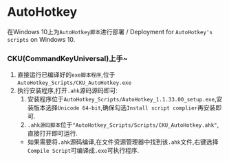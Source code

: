 # AutoHotkey
在Windows 10上为`AutoHotkey脚本`进行部署 / Deployment for `AutoHotkey's scripts` on Windows 10.

### CKU(CommandKeyUniversal)上手~
1. 直接运行已编译好的`exe脚本程序`,位于`AutoHotkey_Scripts/CKU_AutoHotkey.exe`
2. 执行安装程序,打开`.ahk`源码源码即可:
    1. 安装程序位于`AutoHotkey_Scripts/AutoHotkey_1.1.33.00_setup.exe`,安装版本选择`Unicode 64-bit`,确保勾选`Install script complier`再安装即可.
    2. `.ahk源码脚本`位于`"AutoHotkey_Scripts/Scripts/CKU_AutoHotkey.ahk"`,直接打开即可运行.
    * 如果需要将`.ahk`源码编译,在文件资源管理器中找到该`.ahk`文件,右键选择`Compile Script`可编译成`.exe`可执行程序.
